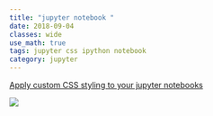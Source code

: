 ```yaml
---
title: "jupyter notebook "
date: 2018-09-04
classes: wide
use_math: true
tags: jupyter css ipython notebook
category: jupyter
---
```



[Apply custom CSS styling to your jupyter notebooks ](https://github.com/transcranial/jupyter-themer)

![](https://raw.githubusercontent.com/transcranial/jupyter-themer/master/images/typography.png)



